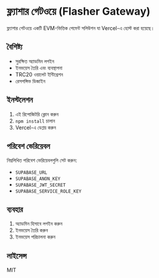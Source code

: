 # ফ্ল্যাশার গেটওয়ে (Flasher Gateway)

ফ্ল্যাশার গেটওয়ে একটি EVM-ভিত্তিক পেমেন্ট সলিউশন যা Vercel-এ হোস্ট করা হয়েছে।

## বৈশিষ্ট্য

- সুরক্ষিত অ্যাডমিন লগইন
- ইনভয়েস তৈরি এবং ব্যবস্থাপনা
- TRC20 ওয়ালেট ইন্টিগ্রেশন
- রেসপন্সিভ ডিজাইন

## ইনস্টলেশন

1. এই রিপোজিটরি ক্লোন করুন
2. `npm install` চালান
3. Vercel-এ ডেপ্লয় করুন

## পরিবেশ ভেরিয়েবল

নিম্নলিখিত পরিবেশ ভেরিয়েবলগুলি সেট করুন:

- `SUPABASE_URL`
- `SUPABASE_ANON_KEY`
- `SUPABASE_JWT_SECRET`
- `SUPABASE_SERVICE_ROLE_KEY`

## ব্যবহার

1. অ্যাডমিন হিসাবে লগইন করুন
2. ইনভয়েস তৈরি করুন
3. ইনভয়েস পরিচালনা করুন

## লাইসেন্স

MIT

